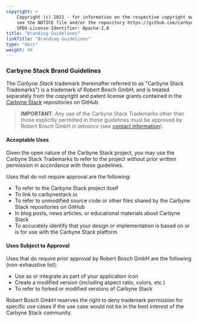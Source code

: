 ```yaml
---
copyright: >
    Copyright (c) 2021 - for information on the respective copyright owner
    see the NOTICE file and/or the repository https://github.com/carbynestack/carbynestack.github.io.
    SPDX-License-Identifier: Apache-2.0
title: "Branding Guidelines"
linkTitle: "Branding Guidelines"
type: "docs"
weight: 40
---
```


### Carbyne Stack Brand Guidelines

The *Carbyne Stack* trademark (hereinafter referred to as "Carbyne Stack 
Trademarks") is a trademark of Robert Bosch GmbH, and is treated separately from 
the copyright and patent license grants contained in the 
[Carbyne Stack](https://github.com/carbynestack) repositories on GitHub. 

> **IMPORTANT**: Any use of the Carbyne Stack Trademarks other than those 
> explicitly permitted in these guidelines must be approved by Robert Bosch GmbH 
> *in advance* (see [contact information](legal/corporate-information)).

#### Acceptable Uses

Given the open nature of the Carbyne Stack project, you may use the Carbyne 
Stack Trademarks to refer to the project without prior written permission in 
accordance with these guidelines.

Uses that do not require approval are the following:

- To refer to the Carbyne Stack project itself
- To link to carbynestack.io
- To refer to unmodified source code or other files shared by the Carbyne 
  Stack repositories on GitHub
- In blog posts, news articles, or educational materials about Carbyne Stack
- To accurately identify that your design or implementation is based on or is 
  for use with the Carbyne Stack platform
  
#### Uses Subject to Approval

Uses that do require prior approval by Robert Bosch GmbH are the following 
(non-exhaustive list):

- Use as or integrate as part of your application icon
- Create a modified version (including aspect ratio, colors, etc.)
- To refer to forked or modified versions of Carbyne Stack

Robert Bosch GmbH reserves the right to deny trademark permission for specific 
use cases if the use case would not be in the best interest of the Carbyne
Stack community.